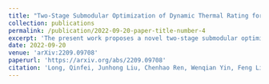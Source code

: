 ```yaml
---
title: "Two-Stage Submodular Optimization of Dynamic Thermal Rating for Risk Mitigation Considering Placement and Operation Schedule"
collection: publications
permalink: /publication/2022-09-20-paper-title-number-4
excerpt: 'The present work proposes a novel two-stage submodular optimization (TSSO) of DTR for risk mitigation considering placement and operation schedule.'
date: 2022-09-20
venue: 'arXiv:2209.09708'
paperurl: 'https://arxiv.org/abs/2209.09708'
citation: 'Long, Qinfei, Junhong Liu, Chenhao Ren, Wenqian Yin, Feng Liu, and Yunhe Hou. "Two-Stage Submodular Optimization of Dynamic Thermal Rating for Risk Mitigation Considering Placement and Operation Schedule." arXiv preprint arXiv:2209.09708 (2022).'
---
```

